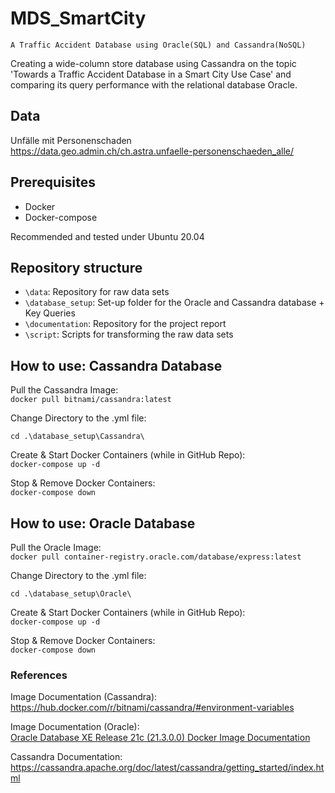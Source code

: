 # MDS_SmartCity
```
A Traffic Accident Database using Oracle(SQL) and Cassandra(NoSQL)
```
Creating a wide-column store database using Cassandra on the topic 'Towards a Traffic Accident Database in a Smart City Use Case' and comparing its query performance with the relational database Oracle.

## Data
Unfälle mit Personenschaden  
https://data.geo.admin.ch/ch.astra.unfaelle-personenschaeden_alle/ 

## Prerequisites
* Docker
* Docker-compose

Recommended and tested under Ubuntu 20.04

## Repository structure
* `\data`: Repository for raw data sets
* `\database_setup`: Set-up folder for the Oracle and Cassandra database + Key Queries
* `\documentation`: Repository for the project report
* `\script`: Scripts for transforming the raw data sets

## How to use: Cassandra Database
Pull the Cassandra Image:  
``docker pull bitnami/cassandra:latest``

Change Directory to the .yml file:

``cd .\database_setup\Cassandra\``

Create & Start Docker Containers (while in GitHub Repo):  
 ``docker-compose up -d``  
 
Stop & Remove Docker Containers:  
``docker-compose down``

## How to use: Oracle Database
Pull the Oracle Image:  
``docker pull container-registry.oracle.com/database/express:latest``

Change Directory to the .yml file:

``cd .\database_setup\Oracle\``

Create & Start Docker Containers (while in GitHub Repo):  
 ``docker-compose up -d``  
 
Stop & Remove Docker Containers:  
``docker-compose down``


### References
Image Documentation (Cassandra):  
https://hub.docker.com/r/bitnami/cassandra/#environment-variables  

Image Documentation (Oracle):
<br>[Oracle Database XE Release 21c (21.3.0.0) Docker Image Documentation](https://container-registry.oracle.com/ords/f?p=113:4:3402664383330:::4:P4_REPOSITORY,AI_REPOSITORY,AI_REPOSITORY_NAME,P4_REPOSITORY_NAME,P4_EULA_ID,P4_BUSINESS_AREA_ID:803,803,Oracle%20Database%20Express%20Edition,Oracle%20Database%20Express%20Edition,1,0&cs=3Z2oBxPqe_Q_xqan1iSP7oeilIBbliC3CfDuewUsdnm0TETg9WA6gSo-3XpBZ-DvZXiPQcHI9aUBpysBJnxhrZg)

Cassandra Documentation:  
https://cassandra.apache.org/doc/latest/cassandra/getting_started/index.html  
